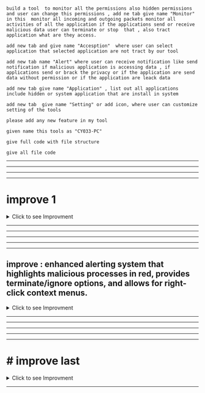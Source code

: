 ```


build a tool  to monitor all the permissions also hidden permissions and user can change this permissions , add ne tab give name "Monitor" in this  monitor all incoming and outgoing packets monitor all activities of all the application if the applications send or receive malicious data user can terminate or stop  that , also tract application what are they access.

add new tab and give name "Accesption"  where user can select application that selected application are not tract by our tool

add new tab name "Alert" where user can receive notification like send notification if malicious application is accessing data , if applications send or brack the privacy or if the application are send data without permission or if the application are leack data

add new tab give name "Application" , list out all applications include hidden or system application that are install in system

add new tab  give name "Setting" or add icon, where user can customize setting of the tools

please add any new feature in my tool

given name this tools as "CY033-PC"

give full code with file structure

give all file code

```



---
---
---
---

#    improve 1




<details>
  <summary>Click to see Improvment</summary>

---
---

</details>

---

















---
---
---
---
##  improve : enhanced alerting system that highlights malicious processes in red, provides terminate/ignore options, and allows for right-click context menus. 



<details>
  <summary>Click to see Improvment</summary>

---
---

```
now when any malicious activity  processes executed and  run monitors this high-light with "red color  and send to alert tab  in this tab when user click to the process show two option 1 is  terminate this process and 2nd is ignore , when user select terminate then terminate that process completely and when user select ignore then ignored and remove from the alert tab 

this also show when user  right click to the process   
```



Okay, let's implement this enhanced alerting system that highlights malicious processes in red, provides terminate/ignore options, and allows for right-click context menus. This involves changes to the `activity_tracker.py`, `alert_tab.py`, and potentially the `main_window.py` or a shared utility file.

**High-Level Strategy:**

1.  **Modify `activity_tracker.py`:**
    *   Add logic to identify malicious processes (using a placeholder for AI, as before).
    *   Emit a signal when a malicious process is detected, passing the process information.

2.  **Modify `alert_tab.py`:**
    *   Use a `QListWidget` to display alerts with colored entries for malicious processes.
    *   Create context menu (right-click) options for terminate and ignore.
    *   Implement the terminate and ignore actions.

**Updated Code:**

**1. `core/activity_tracker.py` (Modified):**

```python
import psutil
import time
import threading
import platform
from PyQt5.QtCore import pyqtSignal, QObject

class ActivityTrackerSignals(QObject):
    malicious_process = pyqtSignal(dict)

class ActivityTracker:
    def __init__(self, main_window, config):
        self.main_window = main_window
        self.config = config
        self.stop_tracker = False
        self.data = {}
        self.signals = ActivityTrackerSignals()  # Initialize signals


    def start_tracking(self):
         self.stop_tracker = False
         threading.Thread(target=self.track_activities,daemon=True).start()

    def stop_tracking(self):
        self.stop_tracker = True

    def track_activities(self):
        while not self.stop_tracker:
            for process in psutil.process_iter(['pid', 'name', 'exe', 'username', 'cpu_percent', 'memory_info']):
                process_info = process.info
                if process_info['name'] not in self.config['excluded_apps']:
                    if process_info['name'] not in self.data:
                        self.data[process_info['name']] = []
                    if process_info not in self.data[process_info['name']]:
                           self.data[process_info['name']].append(process_info)
                           self.main_window.monitor_tab.update_monitor_data(f"Activity: {process_info['name']} start at {time.ctime()}\n")
                           if self.is_malicious(process_info):
                                self.signals.malicious_process.emit(process_info)

                    # Track Resource Usage Example: CPU, Memory.
                    cpu_percent = process_info['cpu_percent']
                    memory_info = process_info['memory_info']
                    memory_usage_mb = memory_info.rss / 1024 / 1024 if memory_info else "N/A"
                    self.main_window.monitor_tab.update_monitor_data(f"Process {process_info['name']} CPU {cpu_percent}% Memory:{memory_usage_mb}MB \n")
                    if platform.system() == "Linux":
                        open_files = process.open_files()
                        for file in open_files:
                            self.main_window.monitor_tab.update_monitor_data(f"Process {process_info['name']} File accessed: {file.path}\n")

            time.sleep(2)  # Check every 2 seconds


    def get_app_activities(self, app_name):
        # Implement actual activity tracking
        if app_name in self.data:
            return self.data[app_name]
        return []

    def is_malicious(self, process_info):
        # Implement your actual AI-based malicious detection logic here.
        # This is a placeholder for demonstration.

        if "malware" in process_info['name'].lower():
            return True  # Example: detect based on process name.
        return False
```

**2. `ui/alert_tab.py` (Modified):**

```python
from PyQt5.QtWidgets import QWidget, QVBoxLayout, QListWidget, QMenu, QAction, QAbstractItemView
from PyQt5.QtGui import QColor
import psutil

class AlertTab(QWidget):
    def __init__(self):
        super().__init__()
        layout = QVBoxLayout()
        self.alert_list = QListWidget()
        self.alert_list.setContextMenuPolicy(Qt.CustomContextMenu)
        self.alert_list.customContextMenuRequested.connect(self.open_menu)
        self.alert_list.setSelectionMode(QAbstractItemView.SingleSelection)
        layout.addWidget(self.alert_list)
        self.setLayout(layout)
        self.ignored_processes = set()


    def add_alert(self, process_info, is_malicious=False):
        item_text = f"Process: {process_info['name']} (PID: {process_info['pid']})"
        item = QListWidgetItem(item_text)

        if is_malicious:
            item.setForeground(QColor("red"))

        item.setData(Qt.UserRole, process_info)  # Store process info.
        self.alert_list.addItem(item)

    def open_menu(self, position):
        selected_item = self.alert_list.itemAt(position)
        if selected_item:
            process_info = selected_item.data(Qt.UserRole)
            menu = QMenu()
            terminate_action = QAction("Terminate Process", self)
            ignore_action = QAction("Ignore Process", self)

            terminate_action.triggered.connect(lambda: self.terminate_process(process_info, selected_item))
            ignore_action.triggered.connect(lambda: self.ignore_process(process_info, selected_item))

            menu.addAction(terminate_action)
            menu.addAction(ignore_action)
            menu.exec_(self.alert_list.mapToGlobal(position))

    def terminate_process(self, process_info, selected_item):
        try:
            process = psutil.Process(process_info['pid'])
            process.terminate()
            self.alert_list.takeItem(self.alert_list.row(selected_item))  # Remove from list.
        except psutil.NoSuchProcess:
            print("Process already terminated.")
        except Exception as e:
            print(f"Error terminating process: {e}")

    def ignore_process(self, process_info, selected_item):
        self.ignored_processes.add(process_info['pid'])
        self.alert_list.takeItem(self.alert_list.row(selected_item))  # Remove from list.

```

**3. `ui/main_window.py` (Modified):**

```python
import sys
from PyQt5.QtWidgets import QMainWindow, QTabWidget
from ui.monitor_tab import MonitorTab
from ui.exception_tab import ExceptionTab
from ui.alert_tab import AlertTab
from ui.application_tab import ApplicationTab
from ui.settings_tab import SettingsTab
from ui.permission_tab import PermissionTab
from ui.networking_tab import NetworkingTab # import networking Tab
from PyQt5 import QtGui
from core.packet_monitor import PacketMonitor
from core.activity_tracker import ActivityTracker
from core.app_list_manager import AppListManager
from PyQt5.QtWidgets import QListWidgetItem
from PyQt5.QtGui import QColor
from PyQt5.QtCore import Qt


class MainWindow(QMainWindow):
    def __init__(self, config):
        super().__init__()

        self.config = config
        self.setWindowTitle("CY033-PC")
        self.setGeometry(100, 100, 800, 600)
        self.setWindowIcon(QtGui.QIcon('assets/icon.png'))

        self.tabs = QTabWidget()
        self.setCentralWidget(self.tabs)

        self.monitor_tab = MonitorTab(self)
        self.exception_tab = ExceptionTab(config, self)
        self.alert_tab = AlertTab()
        self.application_tab = ApplicationTab()
        self.settings_tab = SettingsTab(config,self)
        self.permission_tab = PermissionTab()
        self.networking_tab = NetworkingTab(self)

        self.tabs.addTab(self.monitor_tab, "Monitor")
        self.tabs.addTab(self.exception_tab, "Exception")
        self.tabs.addTab(self.alert_tab, "Alert")
        self.tabs.addTab(self.application_tab, "Application")
        self.tabs.addTab(self.settings_tab, "Settings")
        self.tabs.addTab(self.permission_tab, "Permission Management")
        self.tabs.addTab(self.networking_tab, "Networking")

        #Initialize PacketMonitor and ActivityTracker here
        self.packet_monitor = PacketMonitor(self, self.config)
        self.activity_tracker = ActivityTracker(self,self.config)
        self.app_list_manager = AppListManager()

        # Connect malicious process signal to alert tab
        self.activity_tracker.signals.malicious_process.connect(self.alert_tab.add_alert)

        # Start Monitoring
        self.start_monitoring()
        self.update_app_list()

    def start_monitoring(self):
        self.packet_monitor.start_monitoring()
        self.activity_tracker.start_tracking()

    def closeEvent(self, event):
         self.packet_monitor.stop_monitoring()
         self.activity_tracker.stop_tracking()
         event.accept()

    def update_app_list(self):
         self.permission_tab.update_app_list(self.app_list_manager.get_installed_apps())

```

**4. All other files remain unchanged**

**Key Changes:**

*   **`core/activity_tracker.py`:**
    *   Added `ActivityTrackerSignals` class with `malicious_process` signal to communicate with the GUI thread.
    *   `track_activities()` now calls `is_malicious()` and emits `signals.malicious_process.emit(process_info)` if a malicious process is detected.
    *   Added a `is_malicious` function for detecting malicious processes, you must implement logic to detect malicious process.
*   **`ui/alert_tab.py`:**
    *   Replaced `QTextEdit` with a `QListWidget` for managing alerts as individual items.
    *   `add_alert()` adds an alert to the list, coloring it red if `is_malicious` is True.
    *   `open_menu()` creates a context menu with "Terminate Process" and "Ignore Process" actions.
    *   `terminate_process()` terminates the process and removes it from the alert list.
    *   `ignore_process()` adds the PID to a set of ignored processes and removes it from the alert list.
*   **`ui/main_window.py`:**
    *   Connect the `malicious_process` signal from the activity tracker to the `add_alert` method in the alert tab:
        *   `self.activity_tracker.signals.malicious_process.connect(self.alert_tab.add_alert)`

**How to Run:**

1.  **Save Files:** Make sure all code snippets are saved in the correct files in the directory structure.
2.  **Install:** `pip install PyQt5 scapy psutil`
3.  **Run:** Execute `python main.py`.

**Verification:**

1.  Run the application.
2.  The program should start monitoring processes, and if the `activity_tracker` find malicious process it emit the signal.
3.  Go to the alert tab, the `add_alert` connect with the signal, and the `add_alert` method add the malicious process in the list with red color.
4.  Right-click on an alert in the list. You should see a context menu with "Terminate Process" and "Ignore Process" options.
5.  Click "Terminate Process" to terminate it.
6.  Click "Ignore Process" to remove it from alert list.

**Important Considerations:**

*   **Permissions:** Terminating processes requires appropriate permissions. On some systems, you might need administrator/root privileges.
*   **AI Integration:**  The `is_malicious()` function is a placeholder. You need to implement AI-based malicious detection logic for it to be effective.
*   **Error Handling:**  Add more robust error handling, especially when terminating processes.
*   **User Experience:** Improve the user experience with more informative alerts, progress indicators for termination, and better visual cues.

This enhanced alerting system should provide a much more interactive and functional experience. Let me know if you have any other questions.



</details>

---



























---
---
---
---

#   # improve last




<details>
  <summary>Click to see Improvment</summary>

---
---

</details>

---




